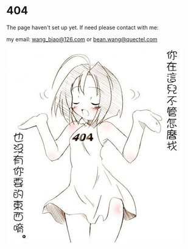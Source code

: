 # 404

The page haven't set up yet.
If need please contact with me:

my email: wang_biao@126.com or bean.wang@quectel.com

![](404.jpg)
